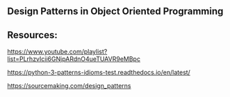 ## Design Patterns in Object Oriented Programming


## Resources:

https://www.youtube.com/playlist?list=PLrhzvIcii6GNjpARdnO4ueTUAVR9eMBpc

https://python-3-patterns-idioms-test.readthedocs.io/en/latest/

https://sourcemaking.com/design_patterns
